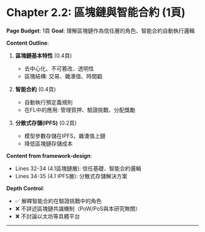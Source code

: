 # Chapter 2.2: 區塊鏈與智能合約 (1頁)

**Page Budget**: 1頁
**Goal**: 理解區塊鏈作為信任層的角色、智能合約自動執行邏輯

**Content Outline**:
1. **區塊鏈基本特性** (0.4頁)
   - 去中心化、不可篡改、透明性
   - 區塊結構: 交易、雜湊值、時間戳

2. **智能合約** (0.4頁)
   - 自動執行預定義規則
   - 在FL中的應用: 管理質押、驗證挑戰、分配獎勵

3. **分散式存儲(IPFS)** (0.2頁)
   - 模型參數存儲在IPFS，雜湊值上鏈
   - 降低區塊鏈存儲成本

**Content from framework-design**:
- Lines 32-34 (4.1區塊鏈層): 信任基礎、智能合約邏輯
- Lines 34-35 (4.1 IPFS層): 分散式存儲解決方案

**Depth Control**:
- ✅ 解釋智能合約在驗證挑戰中的角色
- ❌ 不詳述區塊鏈共識機制（PoW/PoS與本研究無關）
- ❌ 不討論以太坊等具體平台

---
